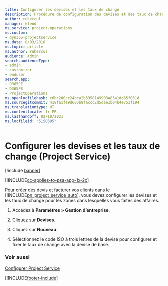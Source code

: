 ```yaml
---
title: Configurer les devises et les taux de change
description: Procédure de configuration des devises et des taux de change dans Project Service
author: ruhercul
manager: kfend
ms.service: project-operations
ms.custom:
- dyn365-projectservice
ms.date: 8/03/2018
ms.topic: article
ms.author: ruhercul
audience: Admin
search.audienceType:
- admin
- customizer
- enduser
search.app:
- D365CE
- D365PS
- ProjectOperations
ms.openlocfilehash: c6bc200cc24bca2b3358149903a8341dd65f031d
ms.sourcegitcommit: 418fa1fe9d605b8faccc2d5dee1b04b4e753f194
ms.translationtype: HT
ms.contentlocale: fr-FR
ms.lasthandoff: 02/10/2021
ms.locfileid: "5150395"
---
```

# <a name="set-up-currencies-and-exchange-rates-project-service"></a>Configurer les devises et les taux de change (Project Service)

[!include [banner](../includes/psa-now-project-operations.md)]

[!INCLUDE[cc-applies-to-psa-app-1x-2x](../includes/cc-applies-to-psa-app-1x-2x.md)]

Pour créer des devis et facturer vos clients dans le [!INCLUDE[pn_project_service_auto](../includes/pn-project-service-auto.md)], vous devez configurer les devises et les taux de change pour les zones dans lesquelles vous faites des affaires.  
  
1.  Accédez à **Paramètres > Gestion d’entreprise**.  
  
2.  Cliquez sur **Devises**.  
  
3.  Cliquez sur **Nouveau**.  
  
4.  Sélectionnez le code ISO à trois lettres de la devise pour configurer et fixer le taux de change avec la devise de base.  
  
### <a name="see-also"></a>Voir aussi  
 [Configurer Project Service](../psa/configure.md)


[!INCLUDE[footer-include](../includes/footer-banner.md)]